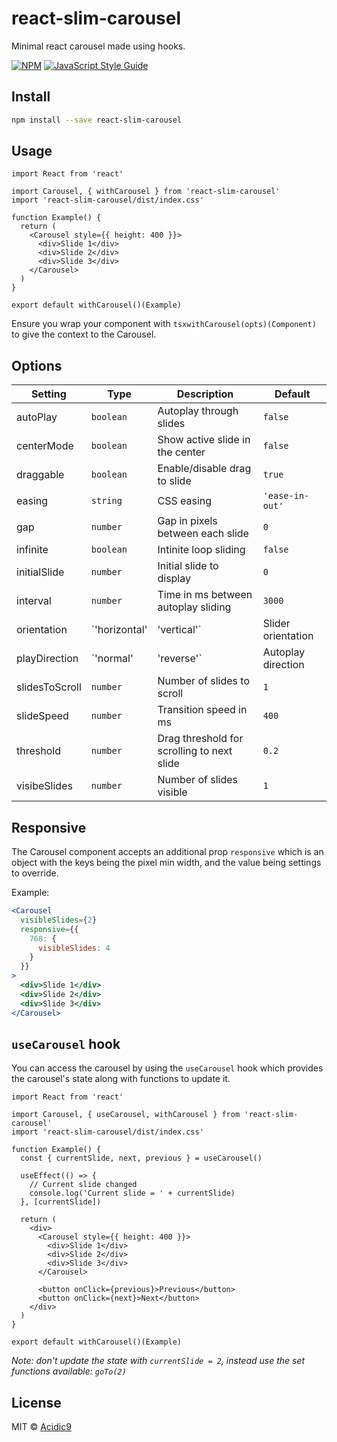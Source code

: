 # react-slim-carousel

Minimal react carousel made using hooks.

[![NPM](https://img.shields.io/npm/v/react-slim-carousel.svg)](https://www.npmjs.com/package/react-slim-carousel) [![JavaScript Style Guide](https://img.shields.io/badge/code_style-standard-brightgreen.svg)](https://standardjs.com)

## Install

```bash
npm install --save react-slim-carousel
```

## Usage

```tsx
import React from 'react'

import Carousel, { withCarousel } from 'react-slim-carousel'
import 'react-slim-carousel/dist/index.css'

function Example() {
  return (
    <Carousel style={{ height: 400 }}>
      <div>Slide 1</div>
      <div>Slide 2</div>
      <div>Slide 3</div>
    </Carousel>
  )
}

export default withCarousel()(Example)
```

Ensure you wrap your component with `tsxwithCarousel(opts)(Component)` to give the context to the Carousel.

## Options

| Setting        | Type          | Description                                | Default            |
| -------------- | ------------- | ------------------------------------------ | ------------------ |
| autoPlay       | `boolean`     | Autoplay through slides                    | `false`            |
| centerMode     | `boolean`     | Show active slide in the center            | `false`            |
| draggable      | `boolean`     | Enable/disable drag to slide               | `true`             |
| easing         | `string`      | CSS easing                                 | `'ease-in-out'`    |
| gap            | `number`      | Gap in pixels between each slide           | `0`                |
| infinite       | `boolean`     | Intinite loop sliding                      | `false`            |
| initialSlide   | `number`      | Initial slide to display                   | `0`                |
| interval       | `number`      | Time in ms between autoplay sliding        | `3000`             |
| orientation    | `'horizontal' | 'vertical'`                                | Slider orientation | `'horizontal'` |
| playDirection  | `'normal'     | 'reverse'`                                 | Autoplay direction | `'normal'` |
| slidesToScroll | `number`      | Number of slides to scroll                 | `1`                |
| slideSpeed     | `number`      | Transition speed in ms                     | `400`              |
| threshold      | `number`      | Drag threshold for scrolling to next slide | `0.2`              |
| visibeSlides   | `number`      | Number of slides visible                   | `1`                |

## Responsive

The Carousel component accepts an additional prop `responsive` which is an object with the keys being the pixel min width, and the value being settings to override.

Example:

```jsx
<Carousel
  visibleSlides={2}
  responsive={{
    768: {
      visibleSlides: 4
    }
  }}
>
  <div>Slide 1</div>
  <div>Slide 2</div>
  <div>Slide 3</div>
</Carousel>
```

## `useCarousel` hook

You can access the carousel by using the `useCarousel` hook which provides the carousel's state along with functions to update it.

```tsx
import React from 'react'

import Carousel, { useCarousel, withCarousel } from 'react-slim-carousel'
import 'react-slim-carousel/dist/index.css'

function Example() {
  const { currentSlide, next, previous } = useCarousel()

  useEffect(() => {
    // Current slide changed
    console.log('Current slide = ' + currentSlide)
  }, [currentSlide])

  return (
    <div>
      <Carousel style={{ height: 400 }}>
        <div>Slide 1</div>
        <div>Slide 2</div>
        <div>Slide 3</div>
      </Carousel>

      <button onClick={previous}>Previous</button>
      <button onClick={next}>Next</button>
    </div>
  )
}

export default withCarousel()(Example)
```

_Note: don't update the state with `currentSlide = 2`, instead use the set functions available: `goTo(2)`_

## License

MIT © [Acidic9](https://github.com/Acidic9)
